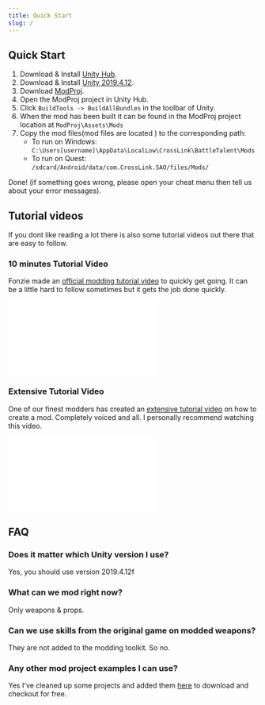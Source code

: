 ```yaml
---
title: Quick Start
slug: /
---
```


## Quick Start

1. Download & Install [Unity Hub](https://unity3d.com/get-unity/download).
2. Download & Install [Unity 2019.4.12](https://unity3d.com/unity/whats-new/2019.4.12).
3. Download [ModProj](https://github.com/fonzieyang/BTModToolkit/tree/master/ModProj).
4. Open the ModProj project in Unity Hub. 
5. Click `BuildTools -> BuildAllBundles` in the toolbar of Unity.
6. When the mod has been built it can be found in the ModProj project location at `ModProj\Assets\Mods`
7. Copy the mod files(mod files are located ) to the corresponding path:
   * To run on Windows: `C:\Users[username]\AppData\LocalLow\CrossLink\BattleTalent\Mods`
   * To run on Quest: `/sdcard/Android/data/com.CrossLink.SAO/files/Mods/`

Done! (if something goes wrong, please open your cheat menu then tell us about your error messages).

## Tutorial videos

If you dont like reading a lot there is also some tutorial videos out there that are easy to follow.

### 10 minutes Tutorial Video

Fonzie made an [official modding tutorial video](https://www.youtube.com/watch?v=IqPl5KRgZ8Y) to quickly get going. It can be a little hard to follow sometimes but it gets the job done quickly.
<iframe src="//www.youtube.com/embed/IqPl5KRgZ8Y" frameBorder="0" allowFullScreen></iframe>

### Extensive Tutorial Video

One of our finest modders has created an [extensive tutorial video](https://youtu.be/5o_1-wd6MiI) on how to create a mod. Completely voiced and all. I personally recommend watching this video.
<iframe src="//www.youtube.com/embed/5o_1-wd6MiI" frameBorder="0" allowFullScreen></iframe>

## FAQ

### Does it matter which Unity version I use?
Yes, you should use version 2019.4.12f

### What can we mod right now?
Only weapons & props.

### Can we use skills from the original game on modded weapons?
They are not added to the modding toolkit. So no.

### Any other mod project examples I can use?
Yes I've cleaned up some projects and added them [here](https://github.com/unbelievableflavour/BattleTalentBaseProjects) to download and checkout for free. 
